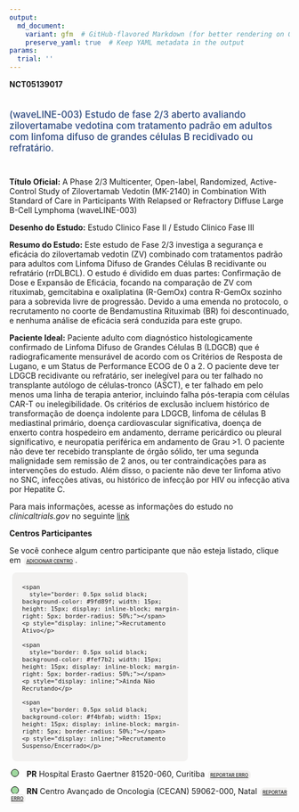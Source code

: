 ```yaml
---
output: 
  md_document:
    variant: gfm  # GitHub-flavored Markdown (for better rendering on GitHub)
    preserve_yaml: true  # Keep YAML metadata in the output
params:
  trial: ''
---
```


<script async src="https://scripts.simpleanalyticscdn.com/latest.js"></script>

**NCT05139017**

<div style="padding: 5px 5px 5px 0px; font-size: 1.20em; font-weight: 500; color: #2E4A7F; text-align: left; margin-bottom: 20px">

(waveLINE-003) Estudo de fase 2/3 aberto avaliando zilovertamabe
vedotina com tratamento padrão em adultos com linfoma difuso de grandes
células B recidivado ou refratário.

</div>

**Título Oficial:** A Phase 2/3 Multicenter, Open-label, Randomized,
Active-Control Study of Zilovertamab Vedotin (MK-2140) in Combination
With Standard of Care in Participants With Relapsed or Refractory
Diffuse Large B-Cell Lymphoma (waveLINE-003)

**Desenho do Estudo:** Estudo Clinico Fase II / Estudo Clinico Fase III

**Resumo do Estudo:** Este estudo de Fase 2/3 investiga a segurança e
eficácia do zilovertamab vedotin (ZV) combinado com tratamentos padrão
para adultos com Linfoma Difuso de Grandes Células B recidivante ou
refratário (rrDLBCL). O estudo é dividido em duas partes: Confirmação de
Dose e Expansão de Eficácia, focando na comparação de ZV com rituximab,
gemcitabina e oxaliplatina (R-GemOx) contra R-GemOx sozinho para a
sobrevida livre de progressão. Devido a uma emenda no protocolo, o
recrutamento no coorte de Bendamustina Rituximab (BR) foi descontinuado,
e nenhuma análise de eficácia será conduzida para este grupo.

**Paciente Ideal:** Paciente adulto com diagnóstico histologicamente
confirmado de Linfoma Difuso de Grandes Células B (LDGCB) que é
radiograficamente mensurável de acordo com os Critérios de Resposta de
Lugano, e um Status de Performance ECOG de 0 a 2. O paciente deve ter
LDGCB recidivante ou refratário, ser inelegível para ou ter falhado no
transplante autólogo de células-tronco (ASCT), e ter falhado em pelo
menos uma linha de terapia anterior, incluindo falha pós-terapia com
células CAR-T ou inelegibilidade. Os critérios de exclusão incluem
histórico de transformação de doença indolente para LDGCB, linfoma de
células B mediastinal primário, doença cardiovascular significativa,
doença de enxerto contra hospedeiro em andamento, derrame pericárdico ou
pleural significativo, e neuropatia periférica em andamento de Grau \>1.
O paciente não deve ter recebido transplante de órgão sólido, ter uma
segunda malignidade sem remissão de 2 anos, ou ter contraindicações para
as intervenções do estudo. Além disso, o paciente não deve ter linfoma
ativo no SNC, infecções ativas, ou histórico de infecção por HIV ou
infecção ativa por Hepatite C.

Para mais informações, acesse as informações do estudo no
*clinicaltrials.gov* no seguinte
[link](https://clinicaltrials.gov/ct2/show/NCT05139017)

**Centros Participantes**

Se você conhece algum centro participante que não esteja listado, clique
em
<span style="color: #2E4A7F; margin-left: 2px; padding: 4px; background-color: #f3f2f1; border-radius: 8px; font-weight: 500; font-size: 0.6em"><a
href="https://cancertrialsbr.shinyapps.io/formsapp?study_nct_id=NCT05139017&amp;location_id=N%2FA&amp;location_full_name=N%2FA&amp;form_type=Adicionar%20Centro"
target="_blank">ADICIONAR CENTRO</a></span>.

<div style="margin-bottom: 8px; margin-left: 5px; padding: 8px; max-width: 300px; background-color: #f3f2f1; border-radius: 8px; font-size: 0.9em">

<div style="margin-left: 10px;">

    <span 
      style="border: 0.5px solid black; background-color: #9fd89f; width: 15px; height: 15px; display: inline-block; margin-right: 5px; border-radius: 50%;"></span>
    <p style="display: inline;">Recrutamento Ativo</p>

</div>

<div style="margin-left: 10px;">

    <span 
      style="border: 0.5px solid black; background-color: #fef7b2; width: 15px; height: 15px; display: inline-block; margin-right: 5px; border-radius: 50%;"></span>
    <p style="display: inline;">Ainda Não Recrutando</p>

</div>

<div style="margin-left: 10px;">

    <span 
      style="border: 0.5px solid black; background-color: #f4bfab; width: 15px; height: 15px; display: inline-block; margin-right: 5px; border-radius: 50%;"></span>
    <p style="display: inline;">Recrutamento Suspenso/Encerrado</p>

</div>

</div>

<div style="margin: 3px;">

<span style="border: 0.5px solid black; display: inline-block; width: 12px; height: 12px; border-radius: 50%; margin-right: 10px; padding-bottom: 0px; background-color: #9fd89f;"></span>
<b>PR</b> Hospital Erasto Gaertner 81520-060, Curitiba
<span style="color: #2E4A7F; margin-left: 2px; padding: 4px; background-color: #f3f2f1; border-radius: 8px; font-weight: 500; font-size: 0.6em"><a
href="https://cancertrialsbr.shinyapps.io/formsapp?study_nct_id=NCT05139017&amp;location_id=HOSPITALERASTOGAERTNERSITE2302CURITIBAPARANA81520060BRAZIL&amp;location_full_name=Hospital%20Erasto%20Gaertner%2C%2081520-060%2C%20Curitiba&amp;form_type=Reportar%20Erro"
target="_blank">REPORTAR ERRO</a></span>

</div>

<div style="margin: 3px;">

<span style="border: 0.5px solid black; display: inline-block; width: 12px; height: 12px; border-radius: 50%; margin-right: 10px; padding-bottom: 0px; background-color: #9fd89f;"></span>
<b>RN</b> Centro Avançado de Oncologia (CECAN) 59062-000, Natal
<span style="color: #2E4A7F; margin-left: 2px; padding: 4px; background-color: #f3f2f1; border-radius: 8px; font-weight: 500; font-size: 0.6em"><a
href="https://cancertrialsbr.shinyapps.io/formsapp?study_nct_id=NCT05139017&amp;location_id=LIGANORTERIOGRANDENSECONTRAOCANCERSITE2305NATALRIOGRANDEDONORTE59062000BRAZIL&amp;location_full_name=Centro%20Avan%C3%A7ado%20de%20Oncologia%20%28CECAN%29%2C%2059062-000%2C%20Natal&amp;form_type=Reportar%20Erro"
target="_blank">REPORTAR ERRO</a></span>

</div>
